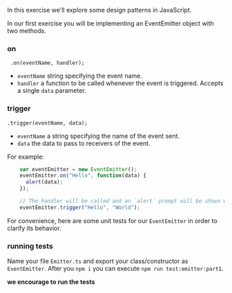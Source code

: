 In this exercise we'll explore some design patterns in JavaScript.

In our first exercise you will be implementing an EventEmitter object with two methods.

### on

     .on(eventName, handler);
     
 - `eventName` string specifying the event name.
 - `handler` a function to be called whenever the event is triggered. Accepts a single `data` parameter.

### trigger

    .trigger(eventName, data);
    
 - `eventName` a string specifying the name of the event sent.
 - `data` the data to pass to receivers of the event.

For example:
```js
    var eventEmitter = new EventEmitter();
    eventEmitter.on("Hello", function(data) {
      alert(data);
    });

    // The handler will be called and an `alert` prompt will be shown with `world`.
    eventEmitter.trigger("Hello", "World");
```

For convenience, here are some unit tests for our `EventEmitter` in order to clarify its behavior.

### running tests
Name your file `Emitter.ts` and export your class/constructor as `EventEmitter`. After you `npm i` you can execute `npm run test:emitter:part1`.

**we __encourage__ to run the tests**
